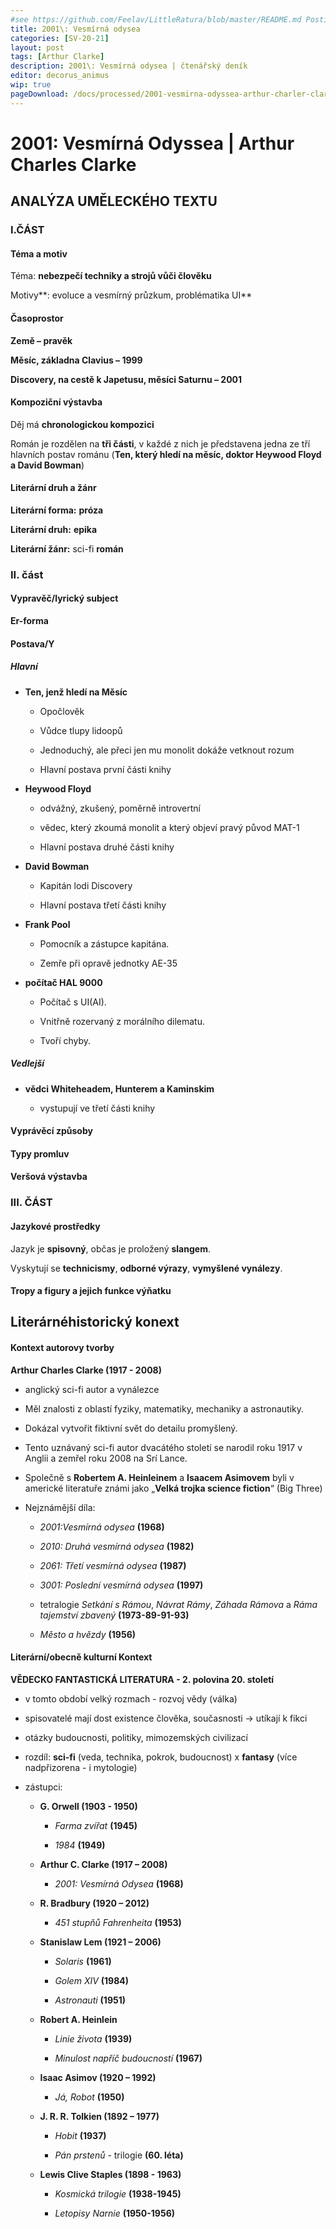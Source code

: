 ```yaml
---
#see https://github.com/Feelav/LittleRatura/blob/master/README.md Posting new books
title: 2001\: Vesmírná odysea
categories: [SV-20-21]
layout: post
tags: [Arthur Clarke]
description: 2001\: Vesmírná odysea | čtenářský deník
editor: decorus_animus
wip: true
pageDownload: /docs/processed/2001-vesmirna-odyssea-arthur-charler-clarke.docx
---
```

# 2001: Vesmírná Odyssea | Arthur Charles Clarke

## ANALÝZA UMĚLECKÉHO TEXTU

### I.ČÁST

#### Téma a motiv

Téma: **nebezpečí techniky a strojů vůči člověku**

Motivy**: evoluce a vesmírný průzkum, problématika UI**

#### Časoprostor

**Země – pravěk**

**Měsíc, základna Clavius – 1999**

**Discovery, na cestě k Japetusu, měsíci Saturnu – 2001**

#### Kompoziční výstavba

Děj má **chronologickou kompozici**

Román je rozdělen na **tři části**, v každé z nich je představena jedna
ze tří hlavních postav románu (**Ten, který hledí na měsíc, doktor
Heywood Floyd a David Bowman**)

#### Literární druh a žánr

**Literární forma:** **próza**

**Literární druh:** **epika**

**Literární žánr:** sci-fi **román**

### II. část

#### Vypravěč/lyrický subject

**Er-forma**

#### Postava/Y

##### Hlavní

  - **Ten, jenž hledí na Měsíc**
    
      - Opočlověk 
    
      - Vůdce tlupy lidoopů
    
      - Jednoduchý, ale přeci jen mu monolit dokáže vetknout rozum
    
      - Hlavní postava první části knihy

  - **Heywood Floyd**
    
      - odvážný, zkušený, poměrně introvertní
    
      - vědec, který zkoumá monolit a který objeví pravý původ MAT-1
    
      - Hlavní postava druhé části knihy

  - **David Bowman**
    
      - Kapitán lodi Discovery
    
      - Hlavní postava třetí části knihy

  - **Frank Pool**
    
      - Pomocník a zástupce kapitána.
    
      - Zemře při opravě jednotky AE-35

  - **počítač HAL 9000**
    
      - Počítač s UI(AI).
    
      - Vnitřně rozervaný z morálního dilematu.
    
      - Tvoří chyby.

##### Vedlejší

  - **vědci Whiteheadem, Hunterem a Kaminskim**
    
      - vystupují ve třetí části knihy

#### Vyprávěcí způsoby

#### Typy promluv

#### Veršová výstavba

### III. ČÁST

#### Jazykové prostředky

Jazyk je **spisovný**, občas je proložený **slangem**.

Vyskytují se **technicismy**, **odborné výrazy**, **vymyšlené
vynálezy**.

#### Tropy a figury a jejich funkce výňatku

### 

## Literárnéhistorický konext

#### Kontext autorovy tvorby

**Arthur Charles Clarke (1917 - 2008)**

  - anglický sci-fi autor a vynálezce

  - Měl znalosti z oblastí fyziky, matematiky, mechaniky a astronautiky.

  - Dokázal vytvořit fiktivní svět do detailu promyšlený.

  - Tento uznávaný sci-fi autor dvacátého století se narodil roku 1917 v
    Anglii a zemřel roku 2008 na Srí Lance.

<!-- end list -->

  - Společně s **Robertem A. Heinleinem** a **Isaacem Asimovem** byli v
    americké literatuře známi jako „**Velká trojka science fiction**“
    (Big Three)

<!-- end list -->

  - Nejznámější díla:
    
      - *<span class="underline">2001:Vesmírná odysea</span>* **(1968)**
    
      - *<span class="underline">2010: Druhá vesmírná odysea</span>*
        **(1982)**
    
      - *<span class="underline">2061: Třetí vesmírná odysea</span>*
        **(1987)**
    
      - *<span class="underline">3001: Poslední vesmírná odysea</span>*
        **(1997)**
    
      - tetralogie *<span class="underline">Setkání s Rámou</span>*,
        *<span class="underline">Návrat Rámy</span>*,
        *<span class="underline">Záhada Rámova</span>* a
        *<span class="underline">Ráma tajemství zbavený</span>*
        **(1973-89-91-93)**
    
      - *<span class="underline">Město a hvězdy</span>* **(1956)**

#### Literární/obecně kulturní Kontext

**VĚDECKO FANTASTICKÁ LITERATURA - 2. polovina 20. století**

  - v tomto období velký rozmach - rozvoj vědy (válka)

  - spisovatelé mají dost existence člověka, současnosti → utíkají k
    fikci

  - otázky budoucnosti, politiky, mimozemských civilizací

  - rozdíl: **sci-fi** (veda, technika, pokrok, budoucnost) x
    **fantasy** (více nadpřizorena - i mytologie)

  - zástupci:
    
      - **G. Orwell (1903 - 1950)**
        
          - *<span class="underline">Farma zvířat</span>* **(1945)**
        
          - *<span class="underline">1984</span>* **(1949)**
    
      - **Arthur C. Clarke (1917 – 2008)**
        
          - *<span class="underline">2001: Vesmírná Odysea</span>*
            **(1968)**
    
      - **R. Bradbury (1920 – 2012)**
        
          - *<span class="underline">451 stupňů Fahrenheita</span>*
            **(1953)**
    
      - **Stanislaw Lem (1921 – 2006)**
        
          - *<span class="underline">Solaris</span>* **(1961)**
        
          - *<span class="underline">Golem XIV</span>* **(1984)**
        
          - *<span class="underline">Astronauti</span>* **(1951)**
    
      - **Robert A. Heinlein**
        
          - *<span class="underline">Linie života</span>* **(1939)**
        
          - *<span class="underline">Minulost napříč budoucností</span>*
            **(1967)**
    
      - **Isaac Asimov (1920 – 1992)**
        
          - *<span class="underline">Já, Robot</span>* **(1950)**
    
      - **J. R. R. Tolkien (1892 – 1977)**
        
          - *<span class="underline">Hobit</span>* **(1937)**
        
          - *<span class="underline">Pán prstenů</span>* - trilogie
            **(60. léta)**
    
      - **Lewis Clive Staples (1898 - 1963)**
        
          - *<span class="underline">Kosmická trilogie</span>*
            **(1938-1945)**
        
          - *<span class="underline">Letopisy Narnie</span>*
            **(1950-1956)**
